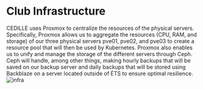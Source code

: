 # Club Infrastructure

CEDILLE uses Proxmox to centralize the resources of the physical servers. Specifically, Proxmox allows us to aggregate the resources (CPU, RAM, and storage) of our three physical servers pve01, pve02, and pve03 to create a resource pool that will then be used by Kubernetes. Proxmox also enables us to unify and manage the storage of the different servers through Ceph. Ceph will handle, among other things, making hourly backups that will be saved on our backup server and daily backups that will be stored using Backblaze on a server located outside of ÉTS to ensure optimal resilience.
![infra](img/infra-cedille.png)
